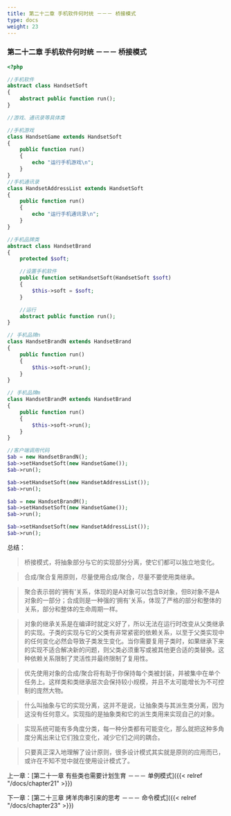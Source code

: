 ```yaml
---
title: 第二十二章 手机软件何时统 －－－ 桥接模式
type: docs
weight: 23
---
```


### 第二十二章 手机软件何时统 －－－ 桥接模式

```php
<?php 

//手机软件
abstract class HandsetSoft
{
    abstract public function run();
}

//游戏、通讯录等具体类

//手机游戏
class HandsetGame extends HandsetSoft
{
    public function run()
    {
        echo "运行手机游戏\n";
    }
}
//手机通讯录
class HandsetAddressList extends HandsetSoft
{
    public function run()
    {
        echo "运行手机通讯录\n";
    }
}

//手机品牌类
abstract class HandsetBrand
{
    protected $soft;

    //设置手机软件
    public function setHandsetSoft(HandsetSoft $soft)
    {
        $this->soft = $soft;
    }

    //运行
    abstract public function run();
}

// 手机品牌n
class HandsetBrandN extends HandsetBrand
{
    public function run()
    {
        $this->soft->run();
    }
}

// 手机品牌m
class HandsetBrandM extends HandsetBrand
{
    public function run()
    {
        $this->soft->run();
    }
}

//客户端调用代码
$ab = new HandsetBrandN();
$ab->setHandsetSoft(new HandsetGame());
$ab->run();

$ab->setHandsetSoft(new HandsetAddressList());
$ab->run();

$ab = new HandsetBrandM();
$ab->setHandsetSoft(new HandsetGame());
$ab->run();

$ab->setHandsetSoft(new HandsetAddressList());
$ab->run();
```

总结：

> 桥接模式，将抽象部分与它的实现部分分离，使它们都可以独立地变化。

> 合成/聚合复用原则，尽量使用合成/聚合，尽量不要使用类继承。

> 聚合表示弱的‘拥有’关系，体现的是A对象可以包含B对象，但B对象不是A对象的一部分；合成则是一种强的‘拥有’关系，体现了严格的部分和整体的关系，部分和整体的生命周期一样。

> 对象的继承关系是在编译时就定义好了，所以无法在运行时改变从父类继承的实现。子类的实现与它的父类有非常紧密的依赖关系，以至于父类实现中的任何变化必然会导致子类发生变化。当你需要复用子类时，如果继承下来的实现不适合解决新的问题，则父类必须重写或被其他更合适的类替换。这种依赖关系限制了灵活性并最终限制了复用性。

> 优先使用对象的合成/聚合将有助于你保持每个类被封装，并被集中在单个任务上。这样类和类继承层次会保持较小规模，并且不太可能增长为不可控制的庞然大物。

> 什么叫抽象与它的实现分离，这并不是说，让抽象类与其派生类分离，因为这没有任何意义。实现指的是抽象类和它的派生类用来实现自己的对象。

> 实现系统可能有多角度分类，每一种分类都有可能变化，那么就把这种多角度分离出来让它们独立变化，减少它们之间的耦合。

> 只要真正深入地理解了设计原则，很多设计模式其实就是原则的应用而已，或许在不知不觉中就在使用设计模式了。

上一章：[第二十一章 有些类也需要计划生育 －－－ 单例模式]({{< relref "/docs/chapter21" >}})

下一章：[第二十三章 烤羊肉串引来的思考 －－－ 命令模式]({{< relref "/docs/chapter23" >}}) 